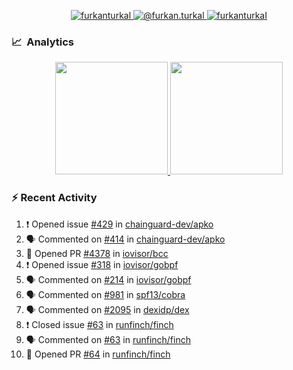 <p align="center">
  <a href="https://linkedin.com/in/furkanturkal" target="blank">
    <img src="https://img.shields.io/badge/linkedin-%230077B5.svg?&style=for-the-badge&logo=linkedin&logoColor=white" alt="furkanturkal" />
  </a>
  <a href="https://medium.com/@furkan.turkal" target="blank">
    <img src="https://img.shields.io/badge/medium-%2312100E.svg?&style=for-the-badge&logo=medium&logoColor=white" alt="@furkan.turkal" />
  </a>
  <a href="https://twitter.com/furkanturkaI" target="blank">
    <img src="https://img.shields.io/badge/Twitter-1DA1F2?style=for-the-badge&logo=twitter&logoColor=white" alt="furkanturkaI" />
  </a>
</p>

### 📈 &nbsp;Analytics

<p align="center">
  <a href="https://coderstats.net/github/#Dentrax">
    <img height="180em" src="https://github-readme-stats-eight-theta.vercel.app/api?username=Dentrax&show_icons=true&theme=algolia&include_all_commits=true&count_private=true&line_height=26"/>
    <img height="180em" src="https://github-readme-stats-eight-theta.vercel.app/api/top-langs/?username=Dentrax&layout=compact&langs_count=8&theme=algolia&line_height=26"/>
  </a>
</p>

### :zap: Recent Activity

<!--START_SECTION:activity-->
1. ❗️ Opened issue [#429](https://github.com/chainguard-dev/apko/issues/429) in [chainguard-dev/apko](https://github.com/chainguard-dev/apko)
2. 🗣 Commented on [#414](https://github.com/chainguard-dev/apko/issues/414) in [chainguard-dev/apko](https://github.com/chainguard-dev/apko)
3. 💪 Opened PR [#4378](https://github.com/iovisor/bcc/pull/4378) in [iovisor/bcc](https://github.com/iovisor/bcc)
4. ❗️ Opened issue [#318](https://github.com/iovisor/gobpf/issues/318) in [iovisor/gobpf](https://github.com/iovisor/gobpf)
5. 🗣 Commented on [#214](https://github.com/iovisor/gobpf/issues/214) in [iovisor/gobpf](https://github.com/iovisor/gobpf)
6. 🗣 Commented on [#981](https://github.com/spf13/cobra/issues/981) in [spf13/cobra](https://github.com/spf13/cobra)
7. 🗣 Commented on [#2095](https://github.com/dexidp/dex/issues/2095) in [dexidp/dex](https://github.com/dexidp/dex)
8. ❗️ Closed issue [#63](https://github.com/runfinch/finch/issues/63) in [runfinch/finch](https://github.com/runfinch/finch)
9. 🗣 Commented on [#63](https://github.com/runfinch/finch/issues/63) in [runfinch/finch](https://github.com/runfinch/finch)
10. 💪 Opened PR [#64](https://github.com/runfinch/finch/pull/64) in [runfinch/finch](https://github.com/runfinch/finch)
<!--END_SECTION:activity-->
